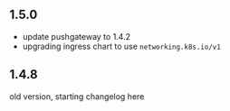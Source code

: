 ## 1.5.0

* update pushgateway to 1.4.2
* upgrading ingress chart to use `networking.k8s.io/v1`

## 1.4.8

old version, starting changelog here
